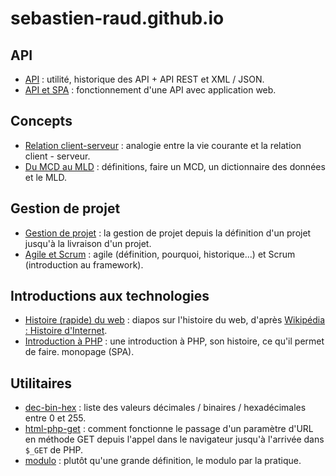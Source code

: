 # sebastien-raud.github.io

## API

- [API](https://sebastien-raud.github.io/api/) : utilité, historique des API + API REST et XML / JSON.
- [API et SPA](https://sebastien-raud.github.io/api-spa/) : fonctionnement d'une API avec application web.

## Concepts

- [Relation client-serveur](https://sebastien-raud.github.io/client-serveur/) : analogie entre la vie courante et la relation client - serveur.
- [Du MCD au MLD](https://sebastien-raud.github.io/mcd-vers-mld/) : définitions, faire un MCD, un dictionnaire des données et le MLD.

## Gestion de projet

- [Gestion de projet](https://sebastien-raud.github.io/gestion-de-projet/) : la gestion de projet depuis la définition d'un projet jusqu'à la livraison d'un projet.
- [Agile et Scrum](https://sebastien-raud.github.io/projet-agile/) : agile (définition, pourquoi, historique...) et Scrum (introduction au framework).

## Introductions aux technologies

- [Histoire (rapide) du web](https://sebastien-raud.github.io/histoire-rapide-du-web/) : diapos sur l'histoire du web, d'après [Wikipédia : Histoire d'Internet](https://fr.wikipedia.org/wiki/Histoire_d%27Internet).
- [Introduction à PHP](https://sebastien-raud.github.io/php-intro/) : une introduction à PHP, son histoire, ce qu'il permet de faire.
 monopage (SPA).

## Utilitaires

- [dec-bin-hex](https://sebastien-raud.github.io/dec-bin-hex/) : liste des valeurs décimales / binaires / hexadécimales entre 0 et 255.
- [html-php-get](https://sebastien-raud.github.io/html-php-get/) : comment fonctionne le passage d'un paramètre d'URL en méthode GET depuis l'appel dans le navigateur jusqu'à l'arrivée dans ``$_GET`` de PHP.
- [modulo](https://sebastien-raud.github.io/modulo/) : plutôt qu'une grande définition, le modulo par la pratique.

